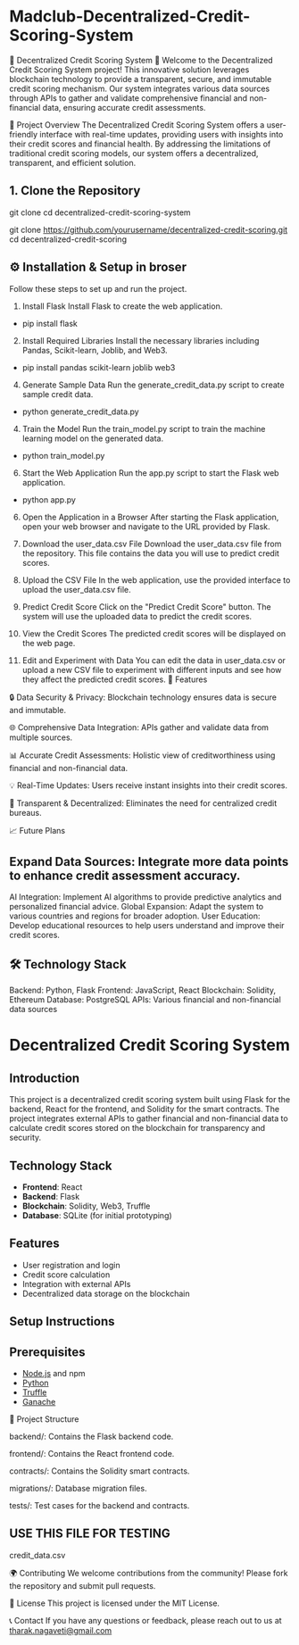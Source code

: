 # Madclub-Decentralized-Credit-Scoring-System
🌟 Decentralized Credit Scoring System 🌟
Welcome to the Decentralized Credit Scoring System project! This innovative solution leverages blockchain technology to provide a transparent, secure, and immutable credit scoring mechanism. Our system integrates various data sources through APIs to gather and validate comprehensive financial and non-financial data, ensuring accurate credit assessments.

🚀 Project Overview
The Decentralized Credit Scoring System offers a user-friendly interface with real-time updates, providing users with insights into their credit scores and financial health. By addressing the limitations of traditional credit scoring models, our system offers a decentralized, transparent, and efficient solution.

## 1. Clone the Repository

git clone <repository-url>
cd decentralized-credit-scoring-system

git clone https://github.com/yourusername/decentralized-credit-scoring.git
cd decentralized-credit-scoring


## ⚙️ Installation & Setup in broser

Follow these steps to set up and run the project.

1. Install Flask Install Flask to create the web application.
- pip install flask

2. Install Required Libraries
Install the necessary libraries including Pandas, Scikit-learn, Joblib, and Web3.
- pip install pandas scikit-learn joblib web3

4. Generate Sample Data
Run the generate_credit_data.py script to create sample credit data.
- python generate_credit_data.py

4. Train the Model
Run the train_model.py script to train the machine learning model on the generated data.
- python train_model.py

6. Start the Web Application
Run the app.py script to start the Flask web application.
- python app.py

6. Open the Application in a Browser
After starting the Flask application, open your web browser and navigate to the URL provided by Flask.

7. Download the user_data.csv File
Download the user_data.csv file from the repository. This file contains the data you will use to predict credit scores.

8. Upload the CSV File
In the web application, use the provided interface to upload the user_data.csv file.

9. Predict Credit Score
Click on the "Predict Credit Score" button. The system will use the uploaded data to predict the credit scores.

10. View the Credit Scores
The predicted credit scores will be displayed on the web page.

11. Edit and Experiment with Data
You can edit the data in user_data.csv or upload a new CSV file to experiment with different inputs and see how they affect the predicted credit scores.
📝 Features

🔒 Data Security & Privacy: Blockchain technology ensures data is secure and immutable.

🌐 Comprehensive Data Integration: APIs gather and validate data from multiple sources.

📊 Accurate Credit Assessments: Holistic view of creditworthiness using financial and non-financial data.

💡 Real-Time Updates: Users receive instant insights into their credit scores.

🔗 Transparent & Decentralized: Eliminates the need for centralized credit bureaus.

📈 Future Plans


## Expand Data Sources: Integrate more data points to enhance credit assessment accuracy.
AI Integration: Implement AI algorithms to provide predictive analytics and personalized financial advice.
Global Expansion: Adapt the system to various countries and regions for broader adoption.
User Education: Develop educational resources to help users understand and improve their credit scores.

## 🛠️ Technology Stack
Backend: Python, Flask
Frontend: JavaScript, React
Blockchain: Solidity, Ethereum
Database: PostgreSQL
APIs: Various financial and non-financial data sources

# Decentralized Credit Scoring System

## Introduction
This project is a decentralized credit scoring system built using Flask for the backend, React for the frontend, and Solidity for the smart contracts. The project integrates external APIs to gather financial and non-financial data to calculate credit scores stored on the blockchain for transparency and security.

## Technology Stack
- **Frontend**: React
- **Backend**: Flask
- **Blockchain**: Solidity, Web3, Truffle
- **Database**: SQLite (for initial prototyping)

## Features
- User registration and login
- Credit score calculation
- Integration with external APIs
- Decentralized data storage on the blockchain

## Setup Instructions

## Prerequisites
- [Node.js](https://nodejs.org/) and npm
- [Python](https://www.python.org/)
- [Truffle](https://www.trufflesuite.com/truffle)
- [Ganache](https://www.trufflesuite.com/ganache)

📂 Project Structure

backend/: Contains the Flask backend code.

frontend/: Contains the React frontend code.

contracts/: Contains the Solidity smart contracts.

migrations/: Database migration files.

tests/: Test cases for the backend and contracts.

## USE THIS FILE FOR TESTING 

credit_data.csv

🌍 Contributing
We welcome contributions from the community! Please fork the repository and submit pull requests.

📝 License
This project is licensed under the MIT License.

📞 Contact
If you have any questions or feedback, please reach out to us at tharak.nagaveti@gmail.com


